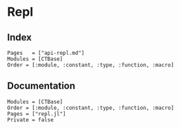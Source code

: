# Repl

## Index

```@index
Pages   = ["api-repl.md"]
Modules = [CTBase]
Order = [:module, :constant, :type, :function, :macro]
```

## Documentation

```@autodocs
Modules = [CTBase]
Order = [:module, :constant, :type, :function, :macro]
Pages = ["repl.jl"]
Private = false
```
